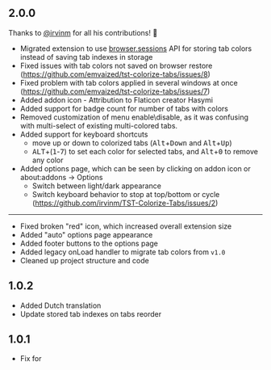 ## 2.0.0

Thanks to [@irvinm](https://github.com/irvinm) for all his contributions! 🎉
- Migrated extension to use [browser.sessions](https://developer.mozilla.org/en-US/docs/Mozilla/Add-ons/WebExtensions/API/sessions) API for storing tab colors instead of saving tab indexes in storage
- Fixed issues with tab colors not saved on browser restore (https://github.com/emvaized/tst-colorize-tabs/issues/8)
- Fixed problem with tab colors applied in several windows at once (https://github.com/emvaized/tst-colorize-tabs/issues/7)
- Added addon icon - Attribution to Flaticon creator Hasymi
- Added support for badge count for number of tabs with colors
- Removed customization of menu enable\disable, as it was confusing with multi-select of existing multi-colored tabs.
- Added support for keyboard shortcuts
  - move up or down to colorized tabs (<kbd>Alt</kbd>+<kbd>Down</kbd> and <kbd>Alt</kbd>+<kbd>Up</kbd>)
  - <kbd>ALT</kbd>+(<kbd>1</kbd>-<kbd>7</kbd>) to set each color for selected tabs, and <kbd>Alt</kbd>+<kbd>0</kbd> to remove any color
- Added options page, which can be seen by clicking on addon icon or about:addons -> Options
  - Switch between light/dark appearance
  - Switch keyboard behavior to stop at top/bottom or cycle (https://github.com/irvinm/TST-Colorize-Tabs/issues/2)

--- 

- Fixed broken "red" icon, which increased overall extension size
- Added "auto" options page appearance
- Added footer buttons to the options page
- Added legacy onLoad handler to migrate tab colors from `v1.0`
- Cleaned up project structure and code

## 1.0.2
- Added Dutch translation
- Update stored tab indexes on tabs reorder

## 1.0.1
- Fix for
